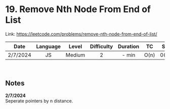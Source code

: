 # 19. Remove Nth Node From End of List

Link: https://leetcode.com/problems/remove-nth-node-from-end-of-list/

|   Date   | Language | Level  | Difficulty | Duration |  TC  |  SC  |
| :------: | :------: | :----: | :--------: | :------: | :--: | :--: |
| 2/7/2024 |    JS    | Medium |     2      |  - min   | O(n) | 0(1) |

<br>

## Notes

**2/7/2024** <br/>
Seperate pointers by n distance.
